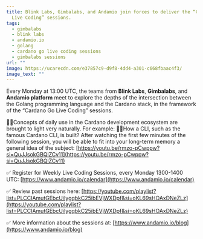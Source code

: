 ```yaml
---
title: Blink Labs, Gimbalabs, and Andamio join forces to deliver the “Cardano Go
  Live Coding” sessions.
tags:
  - gimbalabs
  - blink labs
  - andamio.io
  - golang
  - cardano go live coding sessions
  - gimbalabs sessions
url: ""
image: https://ucarecdn.com/e37857c9-d9f8-4dd4-a301-c668fbaac4f3/
image_text: ""
---
```


Every Monday at 13:00 UTC, the teams from **Blink Labs**, **Gimbalabs**, and **Andamio platform** meet to explore the depths of the intersection between the Golang programming language and the Cardano stack, in the framework of the “Cardano Go Live Coding” sessions.

👩‍🏫Concepts of daily use in the Cardano development ecosystem are brought to light very naturally. For example: 👨‍💻How a CLI, such as the famous Cardano CLI, is built? After watching the first few minutes of the following session, you will be able to fit into your long-term memory a general idea of the subject: [https://youtu.be/rmzo-pCwppw?si=QuJJsokGBQlZCv11](https://youtu.be/rmzo-pCwppw?si=QuJJsokGBQlZCv11)

✅ Register for Weekly Live Coding Sessions, every Monday 1300-1400 UTC: [https://www.andamio.io/calendar](https://www.andamio.io/calendar)

✅ Review past sessions here: [https://youtube.com/playlist?list=PLCCIAmutGEbcUiIygqbkC25ibEVjWXDpf&si=oKL69sHOAxDNeZLz](https://youtube.com/playlist?list=PLCCIAmutGEbcUiIygqbkC25ibEVjWXDpf&si=oKL69sHOAxDNeZLz)

✅ More information about the sessions at: [https://www.andamio.io/blog](https://www.andamio.io/blog)
